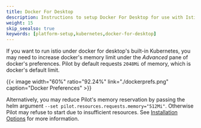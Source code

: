 ```yaml
---
title: Docker For Desktop
description: Instructions to setup Docker For Desktop for use with Istio.
weight: 15
skip_seealso: true
keywords: [platform-setup,kubernetes,docker-for-desktop]
---
```


If you want to run istio under docker for desktop's built-in Kubernetes, you may need to increase docker's memory limit
under the *Advanced* pane of docker's preferences.  Pilot by default requests `2048Mi` of memory, which is docker's
default limit.

{{< image width="60%" ratio="92.24%"
    link="./dockerprefs.png"
    caption="Docker Preferences"
    >}}

Alternatively, you may reduce Pilot's memory reservation by passing the helm argument
`--set pilot.resources.requests.memory="512Mi"`.  Otherwise Pilot may refuse to start due to insufficient resources.
See [Installation Options](https://istio.io/docs/reference/config/installation-options) for more information.
